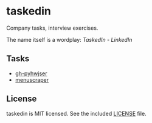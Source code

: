 # taskedin

Company tasks, interview exercises.

The name itself is a wordplay: *TaskedIn* - *LinkedIn*

## Tasks

* [gh-pyhwjser](gh-pyhwjser/README.md)
* [menuscraper](menuscraper/README.md)

## License

taskedin is MIT licensed. See the included [LICENSE](LICENSE) file.
